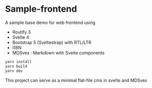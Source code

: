 # Sample-frontend


A sample base demo for web frontend using

- Routify 3
- Svelte 4
- Bootstrap 5 (Sveltestrap) with RTL/LTR 
- I18N 
- MDSvex : Markdown with Svelte components


```bash
yarn install
yarn build
yarn dev
```

This project can serve as a minimal flat-file cms in svelte and MDSvex

